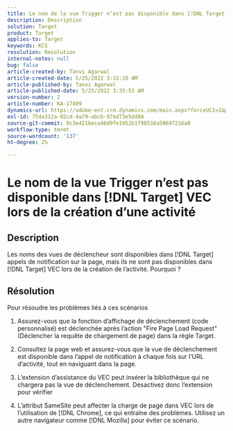 ```yaml
---
title: Le nom de la vue Trigger n’est pas disponible dans [!DNL Target] VEC lors de la création d’une activité
description: Description
solution: Target
product: Target
applies-to: Target
keywords: KCS
resolution: Resolution
internal-notes: null
bug: false
article-created-by: Tanvi Agarwal
article-created-date: 5/25/2022 3:33:10 AM
article-published-by: Tanvi Agarwal
article-published-date: 5/25/2022 3:35:53 AM
version-number: 2
article-number: KA-17409
dynamics-url: https://adobe-ent.crm.dynamics.com/main.aspx?forceUCI=1&pagetype=entityrecord&etn=knowledgearticle&id=d992f462-dbdb-ec11-a7b6-0022480b05aa
exl-id: 75da312a-02cd-4a79-abcb-97ed73e5dd84
source-git-commit: 0c3e421beca46d9fe1952b1f98538a50697216a0
workflow-type: tm+mt
source-wordcount: '137'
ht-degree: 2%

---
```


# Le nom de la vue Trigger n’est pas disponible dans [!DNL Target] VEC lors de la création d’une activité

## Description


Les noms des vues de déclencheur sont disponibles dans [!DNL Target] appels de notification sur la page, mais ils ne sont pas disponibles dans [!DNL Target] VEC lors de la création de l’activité. Pourquoi ?


## Résolution


Pour résoudre les problèmes liés à ces scénarios

1. Assurez-vous que la fonction d’affichage de déclenchement (code personnalisé) est déclenchée après l’action &quot;Fire Page Load Request&quot; (Déclencher la requête de chargement de page) dans la règle Target.

2. Consultez la page web et assurez-vous que la vue de déclenchement est disponible dans l’appel de notification à chaque fois sur l’URL d’activité, tout en naviguant dans la page.

3. L’extension d’assistance du VEC peut insérer la bibliothèque qui ne chargera pas la vue de déclenchement. Désactivez donc l’extension pour vérifier

4. L’attribut SameSite peut affecter la charge de page dans VEC lors de l’utilisation de [!DNL Chrome], ce qui entraîne des problèmes. Utilisez un autre navigateur comme [!DNL Mozilla] pour éviter ce scénario.
